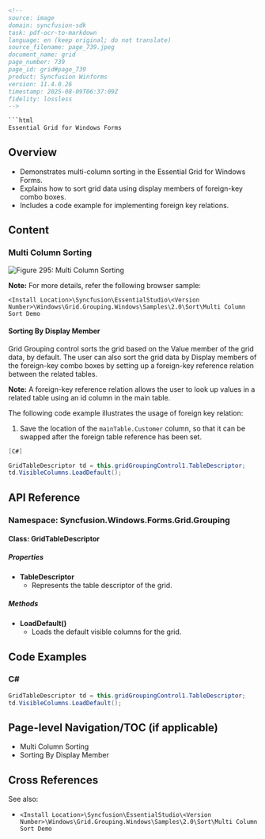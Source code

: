 ```html
<!--
source: image
domain: syncfusion-sdk
task: pdf-ocr-to-markdown
language: en (keep original; do not translate)
source_filename: page_739.jpeg
document_name: grid
page_number: 739
page_id: grid#page_739
product: Syncfusion Winforms
version: 11.4.0.26
timestamp: 2025-08-09T06:37:09Z
fidelity: lossless
-->

```html
Essential Grid for Windows Forms
```

## Overview
- Demonstrates multi-column sorting in the Essential Grid for Windows Forms.
- Explains how to sort grid data using display members of foreign-key combo boxes.
- Includes a code example for implementing foreign key relations.

## Content

### Multi Column Sorting

![Figure 295: Multi Column Sorting](# "Figure 295: Multi Column Sorting")

**Note:** For more details, refer the following browser sample:

```text
<Install Location>\Syncfusion\EssentialStudio\<Version Number>\Windows\Grid.Grouping.Windows\Samples\2.0\Sort\Multi Column Sort Demo
```

#### Sorting By Display Member

Grid Grouping control sorts the grid based on the Value member of the grid data, by default. The user can also sort the grid data by Display members of the foreign-key combo boxes by setting up a foreign-key reference relation between the related tables.

**Note:** A foreign-key reference relation allows the user to look up values in a related table using an id column in the main table.

The following code example illustrates the usage of foreign key relation:

1. Save the location of the `mainTable.Customer` column, so that it can be swapped after the foreign table reference has been set.

```csharp
[C#]

GridTableDescriptor td = this.gridGroupingControl1.TableDescriptor;
td.VisibleColumns.LoadDefault();
```

## API Reference

### Namespace: Syncfusion.Windows.Forms.Grid.Grouping

#### Class: GridTableDescriptor
##### Properties
- **TableDescriptor**
  - Represents the table descriptor of the grid.

##### Methods
- **LoadDefault()**
  - Loads the default visible columns for the grid.

## Code Examples

### C#

```csharp
GridTableDescriptor td = this.gridGroupingControl1.TableDescriptor;
td.VisibleColumns.LoadDefault();
```

## Page-level Navigation/TOC (if applicable)
- Multi Column Sorting
- Sorting By Display Member

## Cross References
See also:
- `<Install Location>\Syncfusion\EssentialStudio\<Version Number>\Windows\Grid.Grouping.Windows\Samples\2.0\Sort\Multi Column Sort Demo`

<!-- tags: [syncfusion, windows forms, essential grid, multi-column sorting, foreign key, display member, grid grouping, api reference] keywords: [multi column sorting, foreign key, display member, grid grouping, load default columns, code example] -->
```